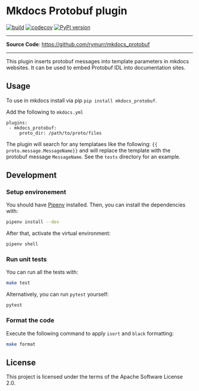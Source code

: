 # Mkdocs Protobuf plugin

<p align="center">
    <em></em>
</p>

[![build](https://github.com/rymurr/mkdocs_protobuf/workflows/Build/badge.svg)](https://github.com/rymurr/mkdocs_protobuf/actions)
[![codecov](https://codecov.io/gh/rymurr/mkdocs_protobuf/branch/master/graph/badge.svg)](https://codecov.io/gh/rymurr/mkdocs_protobuf)
[![PyPI version](https://badge.fury.io/py/mkdocs_protobuf.svg)](https://badge.fury.io/py/mkdocs_protobuf)

---

**Source Code**: <a href="https://github.com/rymurr/mkdocs_protobuf" target="_blank">https://github.com/rymurr/mkdocs_protobuf</a>

---

This plugin inserts protobuf messages into template parameters in mkdocs websites. It can be
used to embed Protobuf IDL into documentation sites.

## Usage

To use in mkdocs install via pip `pip install mkdocs_protobuf`.

Add the following to `mkdocs.yml`

```
plugins:
 - mkdocs_protobuf:
     proto_dir: /path/to/proto/files
```

The plugin will search for any templataes like the following: `{{ proto.message.MessageName}}`
and will replace the template with the protobuf message `MessageName`. See the `tests` directory
for an example.


## Development

### Setup environement

You should have [Pipenv](https://pipenv.readthedocs.io/en/latest/) installed. Then, you can install the dependencies with:

```bash
pipenv install --dev
```

After that, activate the virtual environment:

```bash
pipenv shell
```

### Run unit tests

You can run all the tests with:

```bash
make test
```

Alternatively, you can run `pytest` yourself:

```bash
pytest
```

### Format the code

Execute the following command to apply `isort` and `black` formatting:

```bash
make format
```

## License

This project is licensed under the terms of the Apache Software License 2.0.
